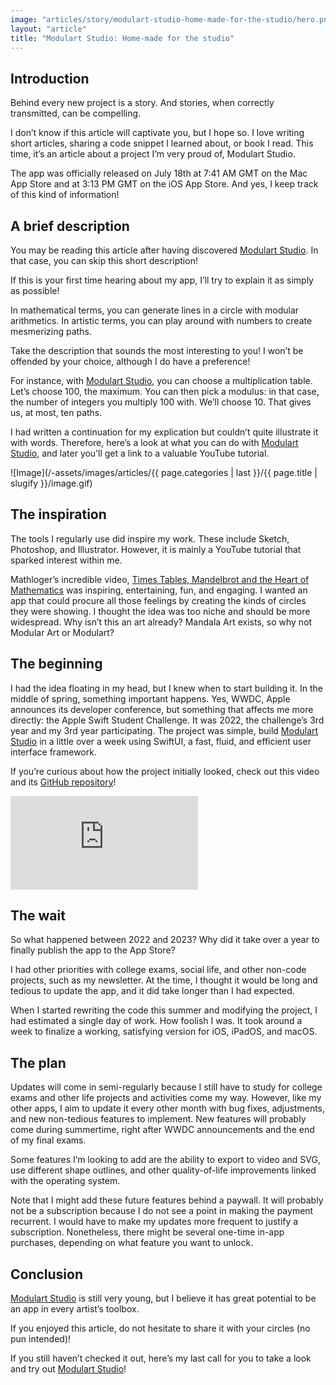 ```yaml
---
image: "articles/story/modulart-studio-home-made-for-the-studio/hero.png"
layout: "article"
title: "Modulart Studio: Home-made for the studio"
---
```


## Introduction

Behind every new project is a story. And stories, when correctly transmitted, can be compelling.

I don’t know if this article will captivate you, but I hope so. I love writing short articles, sharing a code snippet I learned about, or book I read. This time, it’s an article about a project I’m very proud of, Modulart Studio.

The app was officially released on July 18th at 7:41 AM GMT on the Mac App Store and at 3:13 PM GMT on the iOS App Store. And yes, I keep track of this kind of information!

## A brief description

You may be reading this article after having discovered [Modulart Studio](https://apps.apple.com/app/id6451383807). In that case, you can skip this short description!

If this is your first time hearing about my app, I’ll try to explain it as simply as possible!

In mathematical terms, you can generate lines in a circle with modular arithmetics.
In artistic terms, you can play around with numbers to create mesmerizing paths.

Take the description that sounds the most interesting to you! I won’t be offended by your choice, although I do have a preference!

For instance, with [Modulart Studio](https://apps.apple.com/app/id6451383807), you can choose a multiplication table. Let’s choose 100, the maximum. You can then pick a modulus: in that case, the number of integers you multiply 100 with. We’ll choose 10. That gives us, at most, ten paths.

I had written a continuation for my explication but couldn’t quite illustrate it with words. Therefore, here’s a look at what you can do with [Modulart Studio](https://apps.apple.com/app/id6451383807), and later you’ll get a link to a valuable YouTube tutorial.

![Image](/-assets/images/articles/{{ page.categories | last }}/{{ page.title | slugify }}/image.gif)

## The inspiration

The tools I regularly use did inspire my work. These include Sketch, Photoshop, and Illustrator. However, it is mainly a YouTube tutorial that sparked interest within me.

Mathloger’s incredible video, [Times Tables, Mandelbrot and the Heart of Mathematics](https://www.youtube.com/watch?v=qhbuKbxJsk8) was inspiring, entertaining, fun, and engaging. I wanted an app that could procure all those feelings by creating the kinds of circles they were showing. I thought the idea was too niche and should be more widespread. Why isn’t this an art already? Mandala Art exists, so why not Modular Art or Modulart?

## The beginning

I had the idea floating in my head, but I knew when to start building it. In the middle of spring, something important happens. Yes, WWDC, Apple announces its developer conference, but something that affects me more directly: the Apple Swift Student Challenge. It was 2022, the challenge’s 3rd year and my 3rd year participating. The project was simple, build [Modulart Studio](https://apps.apple.com/app/id6451383807) in a little over a week using SwiftUI, a fast, fluid, and efficient user interface framework.

If you’re curious about how the project initially looked, check out this video and its [GitHub repository](https://github.com/Yaacoub/Swift-Student-Challenge/tree/main/WWDC%202022)!

<iframe allowfullscreen allow="accelerometer; autoplay; clipboard-write; encrypted-media; gyroscope; picture-in-picture" class="youtube" frameborder="0" src="https://www.youtube-nocookie.com/embed/t4NQSHLIbaw" title="YouTube video player"></iframe>

## The wait

So what happened between 2022 and 2023? Why did it take over a year to finally publish the app to the App Store?

I had other priorities with college exams, social life, and other non-code projects, such as my newsletter. At the time, I thought it would be long and tedious to update the app, and it did take longer than I had expected.

When I started rewriting the code this summer and modifying the project, I had estimated a single day of work. How foolish I was. It took around a week to finalize a working, satisfying version for iOS, iPadOS, and macOS.

## The plan

Updates will come in semi-regularly because I still have to study for college exams and other life projects and activities come my way. However, like my other apps, I aim to update it every other month with bug fixes, adjustments, and new non-tedious features to implement. New features will probably come during summertime, right after WWDC announcements and the end of my final exams.

Some features I’m looking to add are the ability to export to video and SVG, use different shape outlines, and other quality-of-life improvements linked with the operating system.

Note that I might add these future features behind a paywall. It will probably not be a subscription because I do not see a point in making the payment recurrent. I would have to make my updates more frequent to justify a subscription. Nonetheless, there might be several one-time in-app purchases, depending on what feature you want to unlock.

## Conclusion

[Modulart Studio](https://apps.apple.com/app/id6451383807) is still very young, but I believe it has great potential to be an app in every artist’s toolbox.

If you enjoyed this article, do not hesitate to share it with your circles (no pun intended)!

If you still haven’t checked it out, here’s my last call for you to take a look and try out [Modulart Studio](https://apps.apple.com/app/id6451383807)!